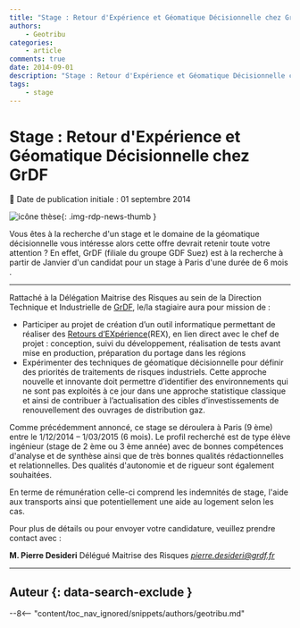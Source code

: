 ```yaml
---
title: "Stage : Retour d'Expérience et Géomatique Décisionnelle chez GrDF"
authors:
    - Geotribu
categories:
    - article
comments: true
date: 2014-09-01
description: "Stage : Retour d'Expérience et Géomatique Décisionnelle chez GrDF"
tags:
    - stage
---
```


# Stage : Retour d'Expérience et Géomatique Décisionnelle chez GrDF

:calendar: Date de publication initiale : 01 septembre 2014

![icône thèse](https://cdn.geotribu.fr/img/logos-icones/divers/these.png "icône thèse"){: .img-rdp-news-thumb }

Vous êtes à la recherche d'un stage et le domaine de la géomatique décisionnelle vous intéresse alors cette offre devrait retenir toute votre attention ? En effet, GrDF (filiale du groupe GDF Suez) est à la recherche à partir de Janvier d'un candidat pour un stage à Paris d'une durée de 6 mois .

----

Rattaché à la Délégation Maitrise des Risques au sein de la Direction Technique et Industrielle de [GrDF](http://www.grdf.fr/), le/la stagiaire aura pour mission de :

- Participer au projet de création d’un outil informatique permettant de réaliser des [Retours d’EXpérience](https://fr.wikipedia.org/wiki/Retour_d%27exp%C3%A9rience)(REX), en lien direct avec le chef de projet : conception, suivi du développement, réalisation de tests avant mise en production, préparation du portage dans les régions
- Expérimenter des techniques de géomatique décisionnelle pour définir des priorités de traitements de risques industriels. Cette approche nouvelle et innovante doit permettre d’identifier des environnements qui ne sont pas exploités à ce jour dans une approche statistique classique et ainsi de contribuer à l’actualisation des cibles d’investissements de renouvellement des ouvrages de distribution gaz.

Comme précédemment annoncé, ce stage se déroulera à Paris (9 ème) entre le 1/12/2014 – 1/03/2015 (6 mois). Le profil recherché est de type élève ingénieur (stage de 2 ème ou 3 ème année) avec de bonnes compétences d'analyse et de synthèse ainsi que de très bonnes qualités rédactionnelles et relationnelles. Des qualités d'autonomie et de rigueur sont également souhaitées.

En terme de rémunération celle-ci comprend les indemnités de stage, l'aide aux transports ainsi que potentiellement une aide au logement selon les cas.

Pour plus de détails ou pour envoyer votre candidature, veuillez prendre contact avec :

**M. Pierre Desideri**
Délégué Maitrise des Risques
*[pierre.desideri@grdf.fr](mailto:pierre.desideri@grdf.fr)*

----

## Auteur {: data-search-exclude }

--8<-- "content/toc_nav_ignored/snippets/authors/geotribu.md"
